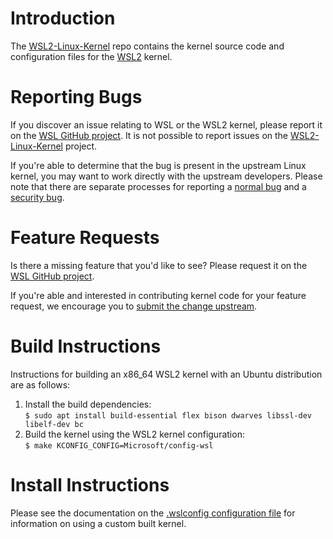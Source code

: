 # Introduction

The [WSL2-Linux-Kernel][wsl2-kernel] repo contains the kernel source code and
configuration files for the [WSL2][about-wsl2] kernel.

# Reporting Bugs

If you discover an issue relating to WSL or the WSL2 kernel, please report it on
the [WSL GitHub project][wsl-issue]. It is not possible to report issues on the
[WSL2-Linux-Kernel][wsl2-kernel] project.

If you're able to determine that the bug is present in the upstream Linux
kernel, you may want to work directly with the upstream developers. Please note
that there are separate processes for reporting a [normal bug][normal-bug] and
a [security bug][security-bug].

# Feature Requests

Is there a missing feature that you'd like to see? Please request it on the
[WSL GitHub project][wsl-issue].

If you're able and interested in contributing kernel code for your feature
request, we encourage you to [submit the change upstream][submit-patch].

# Build Instructions

Instructions for building an x86_64 WSL2 kernel with an Ubuntu distribution are
as follows:

1. Install the build dependencies:  
   `$ sudo apt install build-essential flex bison dwarves libssl-dev libelf-dev bc`
2. Build the kernel using the WSL2 kernel configuration:  
   `$ make KCONFIG_CONFIG=Microsoft/config-wsl`

# Install Instructions

Please see the documentation on the [.wslconfig configuration
file][install-inst] for information on using a custom built kernel.

[wsl2-kernel]:  https://github.com/microsoft/WSL2-Linux-Kernel
[about-wsl2]:   https://docs.microsoft.com/en-us/windows/wsl/about#what-is-wsl-2
[wsl-issue]:    https://github.com/microsoft/WSL/issues/new/choose
[normal-bug]:   https://www.kernel.org/doc/html/latest/admin-guide/bug-hunting.html#reporting-the-bug
[security-bug]: https://www.kernel.org/doc/html/latest/admin-guide/security-bugs.html
[submit-patch]: https://www.kernel.org/doc/html/latest/process/submitting-patches.html
[install-inst]: https://docs.microsoft.com/en-us/windows/wsl/wsl-config#configure-global-options-with-wslconfig
